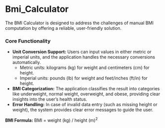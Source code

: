 # Bmi_Calculator
<p>
        The BMI Calculator is designed to address the challenges of manual BMI computation by offering a reliable, user-friendly solution.
</p>
<h3>Core Functionality</h3>
        <ul>
                <li>
                        <strong>Unit Conversion Support:</strong>
                        Users can input values in either metric or imperial units, and the application handles the necessary conversions automatically.
                        <ul>
                                <li>Metric units: kilograms (kg) for weight and centimeters (cm) for height.</li>
                                <li>Imperial units: pounds (lb) for weight and feet/inches (ft/in) for height.</li>
                        </ul>
                </li>
                <li>
                    <strong>BMI Categorization:</strong> 
                    The application classifies the result into categories like underweight, normal weight, overweight, and obese, providing clear insights into the user’s health status.
                </li>
                <li>
                    <strong>Error Handling:</strong> 
                    In case of invalid data entry (such as missing height or weight), the system provides clear error messages to guide the user.
                </li>
        </ul>
<p><strong>BMI Formula:</strong> BMI = weight (kg) / height (m)<sup>2</sup></p>
